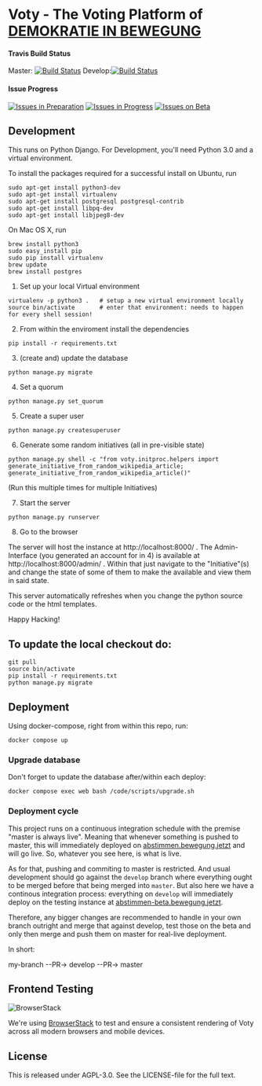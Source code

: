 # Voty - The Voting Platform of [DEMOKRATIE IN BEWEGUNG](https://bewegung.jetzt)

#### Travis Build Status
Master: [![Build Status](https://travis-ci.org/DemokratieInBewegung/abstimmungstool.svg?branch=develop)](https://travis-ci.org/DemokratieInBewegung/abstimmungstool)
Develop:[![Build Status](https://travis-ci.org/DemokratieInBewegung/abstimmungstool.svg?branch=master)](https://travis-ci.org/DemokratieInBewegung/abstimmungstool)

#### Issue Progress
[![Issues in Preparation](https://badge.waffle.io/DemokratieInBewegung/abstimmungstool.svg?label=In%20Preparation&title=In%20Preparation)](http://waffle.io/DemokratieInBewegung/abstimmungstool)
[![Issues in Progress](https://badge.waffle.io/DemokratieInBewegung/abstimmungstool.svg?label=In%20Progress&title=In%20Progress)](http://waffle.io/DemokratieInBewegung/abstimmungstool)
[![Issues on Beta](https://badge.waffle.io/DemokratieInBewegung/abstimmungstool.svg?label=On%20Beta&title=On%20Beta)](http://waffle.io/DemokratieInBewegung/abstimmungstool)

## Development 

This runs on Python Django. For Development, you'll need Python 3.0 and a virtual environment.

To install the packages required for a successful install on Ubuntu, run

```
sudo apt-get install python3-dev
sudo apt-get install virtualenv
sudo apt-get install postgresql postgresql-contrib
sudo apt-get install libpq-dev
sudo apt-get install libjpeg8-dev
```

On Mac OS X, run

```
brew install python3
sudo easy_install pip
sudo pip install virtualenv
brew update
brew install postgres
 ```

1. Set up your local Virtual environment

```
virtualenv -p python3 .   # setup a new virtual environment locally
source bin/activate       # enter that environment: needs to happen for every shell session!
```

2. From within the enviroment install the dependencies

```
pip install -r requirements.txt
```

3. (create and) update the database
```
python manage.py migrate
```

4. Set a quorum
```
python manage.py set_quorum
```

5. Create a super user
```
python manage.py createsuperuser
```

6. Generate some random initiatives (all in pre-visible state)

```
python manage.py shell -c "from voty.initproc.helpers import generate_initiative_from_random_wikipedia_article; generate_initiative_from_random_wikipedia_article()"
```

(Run this multiple times for multiple Initiatives)

7. Start the server
```
python manage.py runserver
```

8. Go to the browser

The server will host the instance at http://localhost:8000/ . The Admin-Interface (you generated an account for in 4) is available at http://localhost:8000/admin/ . Within that just navigate to the "Initiative"(s) and change the state of some of them to make the available and view them in said state.

This server automatically refreshes when you change the python source code or the html templates. 

Happy Hacking!


## To update the local checkout do:

```
git pull
source bin/activate
pip install -r requirements.txt
python manage.py migrate
```



## Deployment

Using docker-compose, right from within this repo, run:

```
docker compose up
```


### Upgrade database

Don't forget to update the database after/within each deploy:

```
docker compose exec web bash /code/scripts/upgrade.sh
```

### Deployment cycle

This project runs on a continuous integration schedule with the premise "master is always live". Meaning that whenever something is pushed to master, this will immediately deployed on [abstimmen.bewegung.jetzt](https://abstimmen.bewegung.jetzt) and will go live. So, whatever you see here, is what is live.

As for that, pushing and commiting to master is restricted. And usual development should go against the `develop` branch where everything ought to be merged before that being merged into `master`. But also here we have a continous integration process: everything on `develop` will immediately deploy on the testing instance at [abstimmen-beta.bewegung.jetzt](https://abstimmen-beta.bewegung.jetzt/).

Therefore, any bigger changes are recommended to handle in your own branch outright and merge that against develop, test those on the beta and only then merge and push them on master for real-live deployment.

In short:

  my-branch --PR-> develop --PR-> master


## Frontend Testing

![BrowserStack](http://i.imgur.com/Eqx1QcB.png)

We're using [BrowserStack](https://www.browserstack.com/) to test and ensure a consistent rendering of Voty across all modern browsers and mobile devices.


## License

This is released under AGPL-3.0. See the LICENSE-file for the full text.
